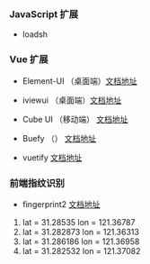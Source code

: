 ### JavaScript 扩展

- loadsh

### Vue 扩展

- Element-UI （桌面端）[文档地址](http://element-cn.eleme.io/#/zh-CN)

- iviewui （桌面端）[文档地址](https://www.iviewui.com/)

- Cube UI （移动端） [文档地址](https://didi.github.io/cube-ui/#/zh-CN)
- Buefy （） [文档地址](https://buefy.github.io/#/)

- vuetify       [文档地址](https://vuetifyjs.com/zh-Hans/)

### 前端指纹识别 

- fingerprint2 [文档地址](https://github.com/Valve/fingerprintjs2)



1. lat = 31.28535 lon = 121.36787
2. lat = 31.282873 lon = 121.36313
3. lat = 31.286186 lon = 121.36958
4. lat = 31.282532 lon = 121.37082